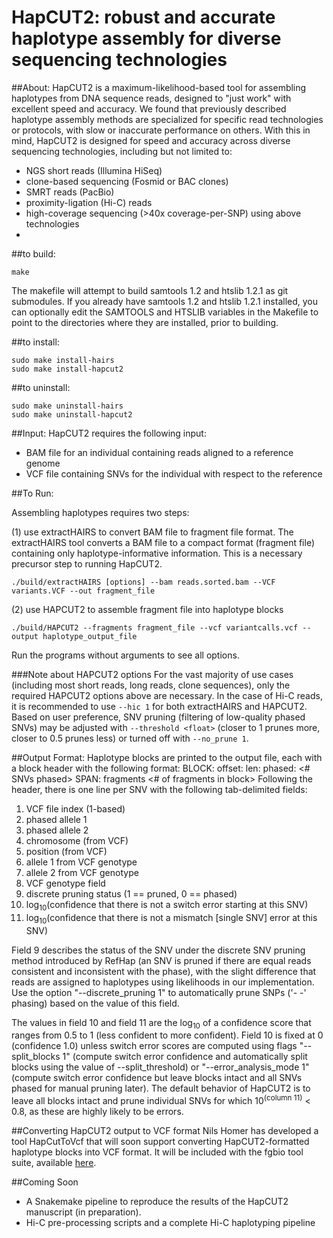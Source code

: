 HapCUT2: robust and accurate haplotype assembly for diverse sequencing technologies
======

##About:
HapCUT2 is a maximum-likelihood-based tool for assembling haplotypes from DNA sequence reads, designed to "just work" with excellent speed and accuracy.
We found that previously described haplotype assembly methods are specialized for specific read technologies or protocols, with slow or inaccurate performance on others. With this in mind, HapCUT2 is designed for speed and accuracy across diverse sequencing technologies, including but not limited to:
- NGS short reads (Illumina HiSeq)
- clone-based sequencing (Fosmid or BAC clones)
- SMRT reads (PacBio)
- proximity-ligation (Hi-C) reads
- high-coverage sequencing (>40x coverage-per-SNP) using above technologies
- 
##to build:

 ```make ```
 
The makefile will attempt to build samtools 1.2 and htslib 1.2.1 as git submodules. 
If you already have samtools 1.2 and htslib 1.2.1 installed, you can optionally edit the SAMTOOLS and HTSLIB variables in the Makefile to point to the directories where they are installed, prior to building.

##to install:

```
sudo make install-hairs
sudo make install-hapcut2
```

##to uninstall:

```
sudo make uninstall-hairs
sudo make uninstall-hapcut2
```
##Input:
HapCUT2 requires the following input:
- BAM file for an individual containing reads aligned to a reference genome
- VCF file containing SNVs for the individual with respect to the reference

##To Run:

Assembling haplotypes requires two steps:

(1) use extractHAIRS to convert BAM file to fragment file format. The extractHAIRS tool converts a BAM file to a compact format (fragment file) containing only haplotype-informative information. This is a necessary precursor step to running HapCUT2.
```
./build/extractHAIRS [options] --bam reads.sorted.bam --VCF variants.VCF --out fragment_file 
```

(2) use HAPCUT2 to assemble fragment file into haplotype blocks
```
./build/HAPCUT2 --fragments fragment_file --vcf variantcalls.vcf --output haplotype_output_file
```

Run the programs without arguments to see all options.

###Note about HAPCUT2 options
For the vast majority of use cases (including most short reads, long reads, clone sequences), only the required HAPCUT2 options above are necessary.
In the case of Hi-C reads, it is recommended to use ```--hic 1``` for both extractHAIRS and HAPCUT2.
Based on user preference, SNV pruning (filtering of low-quality phased SNVs) may be adjusted with ```--threshold <float>``` (closer to 1 prunes more, closer to 0.5 prunes less) or turned off with ```--no_prune 1```.

##Output Format:
Haplotype blocks are printed to the output file, each with a block header with the following format:
BLOCK: offset: <SNV offset> len: <SNV span of block> phased: <# SNVs phased> SPAN: <base pair span of block> fragments <# of fragments in block>
Following the header, there is one line per SNV with the following tab-delimited fields:

1. VCF file index (1-based)
2. phased allele 1
3. phased allele 2
4. chromosome (from VCF)
5. position (from VCF)
6. allele 1 from VCF genotype
7. allele 2 from VCF genotype
8. VCF genotype field
9. discrete pruning status (1 == pruned, 0 == phased)
10. log<sub>10</sub>(confidence that there is not a switch error starting at this SNV)
11. log<sub>10</sub>(confidence that there is not a mismatch [single SNV] error at this SNV)

Field 9 describes the status of the SNV under the discrete SNV pruning method introduced by RefHap (an SNV is pruned if there are equal reads consistent and inconsistent with the phase), with the slight difference that reads are assigned to haplotypes using likelihoods in our implementation. Use the option "--discrete_pruning 1" to automatically prune SNPs ('- -' phasing) based on the value of this field.

The values in field 10 and field 11 are the log<sub>10</sub> of a confidence score that ranges from 0.5 to 1 (less confident to more confident). Field 10 is fixed at 0 (confidence 1.0) unless switch error scores are computed using flags "--split_blocks 1" (compute switch error confidence and automatically split blocks using the value of --split_threshold) or "--error_analysis_mode 1" (compute switch error confidence but leave blocks intact and all SNVs phased for manual pruning later). The default behavior of HapCUT2 is to leave all blocks intact and prune individual SNVs for which 10<sup>(column 11)</sup> < 0.8, as these are highly likely to be errors.

##Converting HapCUT2 output to VCF format
Nils Homer has developed a tool HapCutToVcf that will soon support converting HapCUT2-formatted haplotype blocks into VCF format. It will be included with the fgbio tool suite, available [here](https://github.com/fulcrumgenomics/fgbio).

##Coming Soon
- A Snakemake pipeline to reproduce the results of the HapCUT2 manuscript (in preparation).
- Hi-C pre-processing scripts and a complete Hi-C haplotyping pipeline

